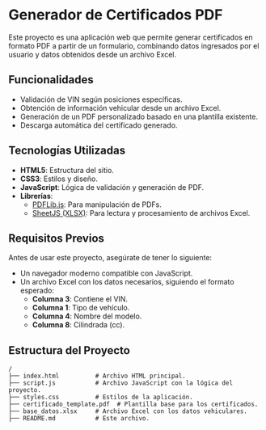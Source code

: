 # Generador de Certificados PDF

Este proyecto es una aplicación web que permite generar certificados en formato PDF a partir de un formulario, combinando datos ingresados por el usuario y datos obtenidos desde un archivo Excel.

## Funcionalidades

- Validación de VIN según posiciones específicas.
- Obtención de información vehicular desde un archivo Excel.
- Generación de un PDF personalizado basado en una plantilla existente.
- Descarga automática del certificado generado.

## Tecnologías Utilizadas

- **HTML5**: Estructura del sitio.
- **CSS3**: Estilos y diseño.
- **JavaScript**: Lógica de validación y generación de PDF.
- **Librerías**:
  - [PDFLib.js](https://pdf-lib.js.org/): Para manipulación de PDFs.
  - [SheetJS (XLSX)](https://github.com/SheetJS/sheetjs): Para lectura y procesamiento de archivos Excel.

## Requisitos Previos

Antes de usar este proyecto, asegúrate de tener lo siguiente:

- Un navegador moderno compatible con JavaScript.
- Un archivo Excel con los datos necesarios, siguiendo el formato esperado:
  - **Columna 3**: Contiene el VIN.
  - **Columna 1**: Tipo de vehículo.
  - **Columna 4**: Nombre del modelo.
  - **Columna 8**: Cilindrada (cc).

## Estructura del Proyecto

```plaintext
/
├── index.html          # Archivo HTML principal.
├── script.js           # Archivo JavaScript con la lógica del proyecto.
├── styles.css          # Estilos de la aplicación.
├── certificado_template.pdf  # Plantilla base para los certificados.
├── base_datos.xlsx     # Archivo Excel con los datos vehiculares.
├── README.md           # Este archivo.

